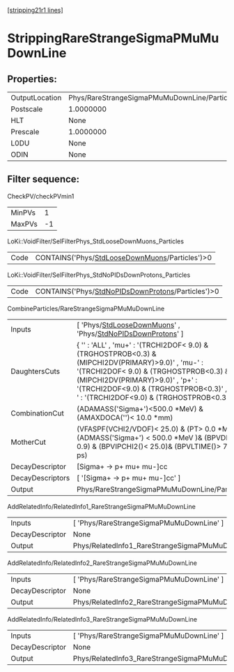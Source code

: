 [[stripping21r1 lines]](./stripping21r1-index)

# StrippingRareStrangeSigmaPMuMuDownLine

## Properties:

|                |                                              |
|----------------|----------------------------------------------|
| OutputLocation | Phys/RareStrangeSigmaPMuMuDownLine/Particles |
| Postscale      | 1.0000000                                    |
| HLT            | None                                         |
| Prescale       | 1.0000000                                    |
| L0DU           | None                                         |
| ODIN           | None                                         |

## Filter sequence:

CheckPV/checkPVmin1

|        |     |
|--------|-----|
| MinPVs | 1   |
| MaxPVs | -1  |

LoKi::VoidFilter/SelFilterPhys_StdLooseDownMuons_Particles

|      |                                                                                                      |
|------|------------------------------------------------------------------------------------------------------|
| Code | CONTAINS('Phys/[StdLooseDownMuons](./stripping21r1-commonparticles-stdloosedownmuons)/Particles')\>0 |

LoKi::VoidFilter/SelFilterPhys_StdNoPIDsDownProtons_Particles

|      |                                                                                                            |
|------|------------------------------------------------------------------------------------------------------------|
| Code | CONTAINS('Phys/[StdNoPIDsDownProtons](./stripping21r1-commonparticles-stdnopidsdownprotons)/Particles')\>0 |

CombineParticles/RareStrangeSigmaPMuMuDownLine

|                  |                                                                                                                                                                                                                                                                                 |
|------------------|---------------------------------------------------------------------------------------------------------------------------------------------------------------------------------------------------------------------------------------------------------------------------------|
| Inputs           | [ 'Phys/[StdLooseDownMuons](./stripping21r1-commonparticles-stdloosedownmuons)' , 'Phys/[StdNoPIDsDownProtons](./stripping21r1-commonparticles-stdnopidsdownprotons)' ]                                                                                                       |
| DaughtersCuts    | { '' : 'ALL' , 'mu+' : '(TRCHI2DOF\< 9.0) & (TRGHOSTPROB\<0.3) & (MIPCHI2DV(PRIMARY)\>9.0)' , 'mu-' : '(TRCHI2DOF\< 9.0) & (TRGHOSTPROB\<0.3) & (MIPCHI2DV(PRIMARY)\>9.0)' , 'p+' : '(TRCHI2DOF\<9.0) & (TRGHOSTPROB\<0.3)' , 'p~-' : '(TRCHI2DOF\<9.0) & (TRGHOSTPROB\<0.3)' } |
| CombinationCut   | (ADAMASS('Sigma+')\<500.0 \*MeV) & (AMAXDOCA('')\< 10.0 \*mm)                                                                                                                                                                                                                   |
| MotherCut        | (VFASPF(VCHI2/VDOF)\< 25.0) & (PT\> 0.0 \*MeV)& (ADMASS('Sigma+') \< 500.0 \*MeV )& (BPVDIRA \> 0.9) & (BPVIPCHI2()\< 25.0)& (BPVLTIME()\> 7.0 \* ps)                                                                                                                           |
| DecayDescriptor  | [Sigma+ -\> p+ mu+ mu-]cc                                                                                                                                                                                                                                                     |
| DecayDescriptors | [ '[Sigma+ -\> p+ mu+ mu-]cc' ]                                                                                                                                                                                                                                             |
| Output           | Phys/RareStrangeSigmaPMuMuDownLine/Particles                                                                                                                                                                                                                                    |

AddRelatedInfo/RelatedInfo1_RareStrangeSigmaPMuMuDownLine

|                 |                                                           |
|-----------------|-----------------------------------------------------------|
| Inputs          | [ 'Phys/RareStrangeSigmaPMuMuDownLine' ]                |
| DecayDescriptor | None                                                      |
| Output          | Phys/RelatedInfo1_RareStrangeSigmaPMuMuDownLine/Particles |

AddRelatedInfo/RelatedInfo2_RareStrangeSigmaPMuMuDownLine

|                 |                                                           |
|-----------------|-----------------------------------------------------------|
| Inputs          | [ 'Phys/RareStrangeSigmaPMuMuDownLine' ]                |
| DecayDescriptor | None                                                      |
| Output          | Phys/RelatedInfo2_RareStrangeSigmaPMuMuDownLine/Particles |

AddRelatedInfo/RelatedInfo3_RareStrangeSigmaPMuMuDownLine

|                 |                                                           |
|-----------------|-----------------------------------------------------------|
| Inputs          | [ 'Phys/RareStrangeSigmaPMuMuDownLine' ]                |
| DecayDescriptor | None                                                      |
| Output          | Phys/RelatedInfo3_RareStrangeSigmaPMuMuDownLine/Particles |
